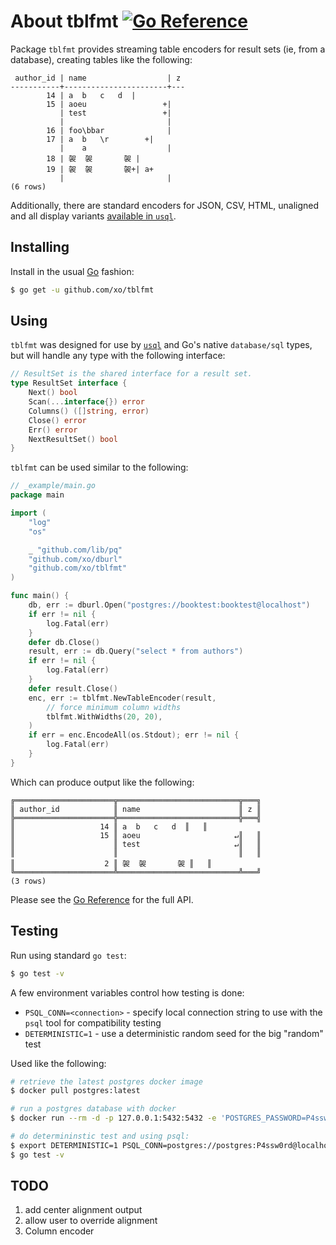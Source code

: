 # About tblfmt [![Go Reference][goref-tblfmt-status]][goref-tblfmt]

Package `tblfmt` provides streaming table encoders for result sets (ie, from a
database), creating tables like the following:

```text
 author_id | name                  | z
-----------+-----------------------+---
        14 | a	b	c	d  |
        15 | aoeu                 +|
           | test                 +|
           |                       |
        16 | foo\bbar              |
        17 | a	b	\r        +|
           | 	a                  |
        18 | 袈	袈		袈 |
        19 | 袈	袈		袈+| a+
           |                       |
(6 rows)
```

Additionally, there are standard encoders for JSON, CSV, HTML, unaligned and
all display variants [available in `usql`][usql].

## Installing

Install in the usual [Go][go-project] fashion:

```sh
$ go get -u github.com/xo/tblfmt
```

## Using

`tblfmt` was designed for use by [`usql`][usql] and Go's native `database/sql`
types, but will handle any type with the following interface:

```go
// ResultSet is the shared interface for a result set.
type ResultSet interface {
	Next() bool
	Scan(...interface{}) error
	Columns() ([]string, error)
	Close() error
	Err() error
	NextResultSet() bool
}
```

`tblfmt` can be used similar to the following:

```go
// _example/main.go
package main

import (
	"log"
	"os"

	_ "github.com/lib/pq"
	"github.com/xo/dburl"
	"github.com/xo/tblfmt"
)

func main() {
	db, err := dburl.Open("postgres://booktest:booktest@localhost")
	if err != nil {
		log.Fatal(err)
	}
	defer db.Close()
	result, err := db.Query("select * from authors")
	if err != nil {
		log.Fatal(err)
	}
	defer result.Close()
	enc, err := tblfmt.NewTableEncoder(result,
		// force minimum column widths
		tblfmt.WithWidths(20, 20),
	)
	if err = enc.EncodeAll(os.Stdout); err != nil {
		log.Fatal(err)
	}
}
```

Which can produce output like the following:

```text
╔══════════════════════╦═══════════════════════════╦═══╗
║ author_id            ║ name                      ║ z ║
╠══════════════════════╬═══════════════════════════╬═══╣
║                   14 ║ a	b	c	d  ║   ║
║                   15 ║ aoeu                     ↵║   ║
║                      ║ test                     ↵║   ║
║                      ║                           ║   ║
║                    2 ║ 袈	袈		袈 ║   ║
╚══════════════════════╩═══════════════════════════╩═══╝
(3 rows)
```

Please see the [Go Reference][goref-tblfmt] for the full API.

## Testing

Run using standard `go test`:

```sh
$ go test -v
```

A few environment variables control how testing is done:

- `PSQL_CONN=<connection>` - specify local connection string to use with the `psql` tool for compatibility testing
- `DETERMINISTIC=1` - use a deterministic random seed for the big "random" test

Used like the following:

```sh
# retrieve the latest postgres docker image
$ docker pull postgres:latest

# run a postgres database with docker
$ docker run --rm -d -p 127.0.0.1:5432:5432 -e 'POSTGRES_PASSWORD=P4ssw0rd' --name postgres postgres

# do determininstic test and using psql:
$ export DETERMINISTIC=1 PSQL_CONN=postgres://postgres:P4ssw0rd@localhost/?sslmode=disable
$ go test -v
```

## TODO

1. add center alignment output
2. allow user to override alignment
3. Column encoder

[go-project]: https://golang.org/project
[goref-tblfmt]: https://pkg.go.dev/github.com/xo/tblfmt
[goref-tblfmt-status]: https://pkg.go.dev/badge/github.com/xo/tblfmt.svg
[usql]: https://github.com/xo/usql
